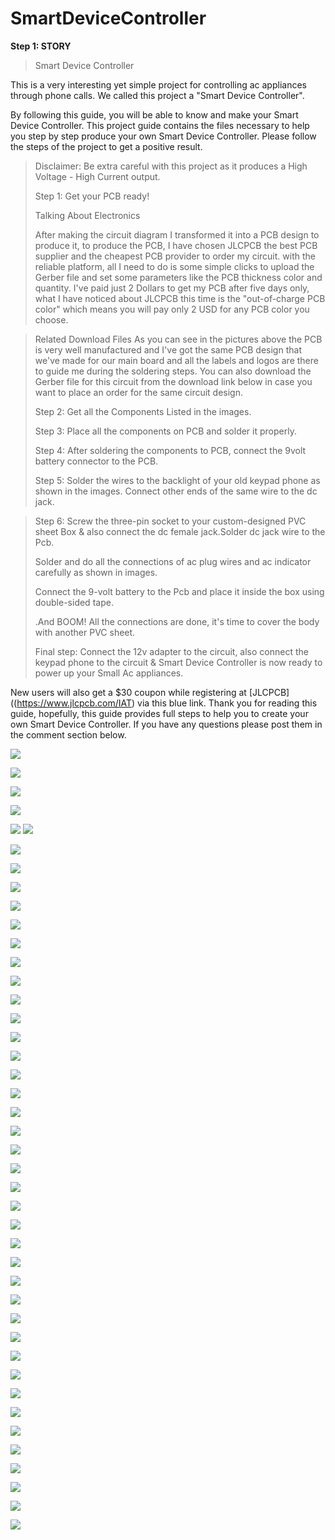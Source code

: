 # SmartDeviceController
**Step 1: STORY**

> Smart Device Controller

This is a very interesting yet simple project for controlling ac
appliances through phone calls. We called this project a \"Smart Device
Controller\".


By following this guide, you will be able to know and make your Smart
Device Controller. This project guide contains the files necessary to help
you step by step produce your own Smart Device Controller. Please follow
the steps of the project to get a positive result.

> Disclaimer: Be extra careful with this project as it produces a High
> Voltage - High Current output.
>
> Step 1: Get your PCB ready!
>
> Talking About Electronics
>
> After making the circuit diagram I transformed it into a PCB design to
> produce it, to produce the PCB, I have chosen JLCPCB the best PCB
> supplier and the cheapest PCB provider to order my circuit. with the
> reliable platform, all I need to do is some simple clicks to upload
> the Gerber file and set some parameters like the PCB thickness color
> and quantity. I've paid just 2 Dollars to get my PCB after five days
> only, what I have noticed about JLCPCB this time is the
> \"out-of-charge PCB color\" which means you will pay only 2 USD for
> any PCB color you choose.


> Related Download Files As you can see in the pictures above the PCB is
> very well manufactured and I've got the same PCB design that we've
> made for our main board and all the labels and logos are there to
> guide me during the soldering steps. You can also download the Gerber
> file for this circuit from the download link below in case you want to
> place an order for the same circuit design.
>
> Step 2: Get all the Components Listed in the images.
>
> Step 3: Place all the components on PCB and solder it properly.
>
> Step 4: After soldering the components to PCB, connect the 9volt
> battery connector to the PCB.
>
> Step 5: Solder the wires to the backlight of your old keypad phone as
> shown in the images. Connect other ends of the same wire to the dc
> jack.




> Step 6: Screw the three-pin socket to your custom-designed PVC sheet
> Box & also connect the dc female jack.Solder dc jack wire to the Pcb.
>
> Solder and do all the connections of ac plug wires and ac indicator
> carefully as shown in images.
>
> Connect the 9-volt battery to the Pcb and place it inside the box
> using double-sided tape.
>
> .And BOOM! All the connections are done, it\'s time to cover the body
> with another PVC sheet.
>
> Final step: Connect the 12v adapter to the circuit, also connect the
> keypad phone to the circuit & Smart Device Controller is now ready to
> power up your Small Ac appliances.



New users will also get a $30 coupon while registering at [JLCPCB]((https://www.jlcpcb.com/IAT) via
this blue link. Thank you for reading this guide, hopefully, this guide
provides full steps to help you to create your own Smart Device
Controller. If you have any questions please post them in the comment
section below.

![](a9f2e0decaf6421fa9dae9474a1fd5e3/media/image8.png)

![](a9f2e0decaf6421fa9dae9474a1fd5e3/media/image9.png)


![](a9f2e0decaf6421fa9dae9474a1fd5e3/media/image10.png)

![](a9f2e0decaf6421fa9dae9474a1fd5e3/media/image11.png)



![](a9f2e0decaf6421fa9dae9474a1fd5e3/media/image12.png)
![](a9f2e0decaf6421fa9dae9474a1fd5e3/media/image13.png)


![](a9f2e0decaf6421fa9dae9474a1fd5e3/media/image14.png)

![](a9f2e0decaf6421fa9dae9474a1fd5e3/media/image15.png)



![](a9f2e0decaf6421fa9dae9474a1fd5e3/media/image16.png)

![](a9f2e0decaf6421fa9dae9474a1fd5e3/media/image17.png)



![](a9f2e0decaf6421fa9dae9474a1fd5e3/media/image18.png)

![](a9f2e0decaf6421fa9dae9474a1fd5e3/media/image19.png)


![](a9f2e0decaf6421fa9dae9474a1fd5e3/media/image20.png)

![](a9f2e0decaf6421fa9dae9474a1fd5e3/media/image21.png)



![](a9f2e0decaf6421fa9dae9474a1fd5e3/media/image22.png)

![](a9f2e0decaf6421fa9dae9474a1fd5e3/media/image23.png)



![](a9f2e0decaf6421fa9dae9474a1fd5e3/media/image24.png)

![](a9f2e0decaf6421fa9dae9474a1fd5e3/media/image25.png)


![](a9f2e0decaf6421fa9dae9474a1fd5e3/media/image26.png)

![](a9f2e0decaf6421fa9dae9474a1fd5e3/media/image27.png)



![](a9f2e0decaf6421fa9dae9474a1fd5e3/media/image28.png)

![](a9f2e0decaf6421fa9dae9474a1fd5e3/media/image29.png)



![](a9f2e0decaf6421fa9dae9474a1fd5e3/media/image30.png)

![](a9f2e0decaf6421fa9dae9474a1fd5e3/media/image31.png)



![](a9f2e0decaf6421fa9dae9474a1fd5e3/media/image32.png)

![](a9f2e0decaf6421fa9dae9474a1fd5e3/media/image33.png)



![](a9f2e0decaf6421fa9dae9474a1fd5e3/media/image34.png)

![](a9f2e0decaf6421fa9dae9474a1fd5e3/media/image35.png)



![](a9f2e0decaf6421fa9dae9474a1fd5e3/media/image36.png)

![](a9f2e0decaf6421fa9dae9474a1fd5e3/media/image37.png)


![](a9f2e0decaf6421fa9dae9474a1fd5e3/media/image38.png)

![](a9f2e0decaf6421fa9dae9474a1fd5e3/media/image39.png)


![](a9f2e0decaf6421fa9dae9474a1fd5e3/media/image40.png)

![](a9f2e0decaf6421fa9dae9474a1fd5e3/media/image41.png)



![](a9f2e0decaf6421fa9dae9474a1fd5e3/media/image42.png)

![](a9f2e0decaf6421fa9dae9474a1fd5e3/media/image43.png)


![](a9f2e0decaf6421fa9dae9474a1fd5e3/media/image44.png)

![](a9f2e0decaf6421fa9dae9474a1fd5e3/media/image45.png)


![](a9f2e0decaf6421fa9dae9474a1fd5e3/media/image46.png)

![](a9f2e0decaf6421fa9dae9474a1fd5e3/media/image47.png)



![](a9f2e0decaf6421fa9dae9474a1fd5e3/media/image48.png)

![](a9f2e0decaf6421fa9dae9474a1fd5e3/media/image49.png)



![](a9f2e0decaf6421fa9dae9474a1fd5e3/media/image50.png)
